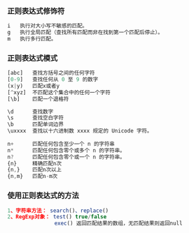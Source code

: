 ### 正则表达式修饰符  
```javascript   
i   执行对大小写不敏感的匹配。
g   执行全局匹配（查找所有匹配而非在找到第一个匹配后停止）。
m   执行多行匹配。  
```  
### 正则表达式模式  
```javascript  
[abc]   查找方括号之间的任何字符
[0-9]   查找任何从 0 至 9 的数字
(x|y)   匹配x或者y   
[^xyz]  不匹配这个集合中的任何一个字符
[\b]    匹配一个退格符    

\d      查找数字  
\s      查找空白字符  
\b      匹配单词边界  
\uxxxx  查找以十六进制数 xxxx 规定的 Unicode 字符。
  
n+      匹配任何包含至少一个 n 的字符串  
n*      匹配任何包含零个或多个 n 的字符串。  
n?      匹配任何包含零个或一个 n 的字符串。
{n}     精确匹配n次  
{n,}    匹配n次以上  
{n,m}   匹配n-m次 
```
### 使用正则表达式的方法 
```javascript    
1、字符串方法： search()、replace()   
2、RegExp对象： test() true/false  
               exec() 返回匹配结果的数组，无匹配结果则返回null  
```